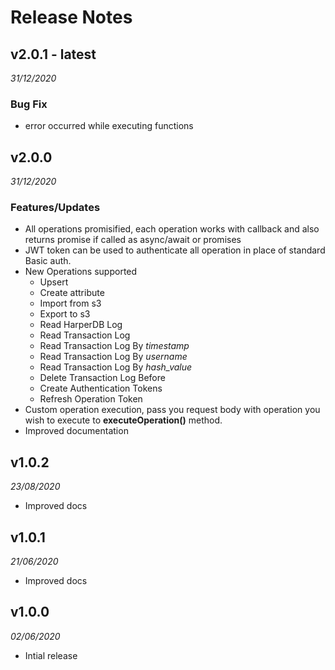 # Release Notes

## v2.0.1 - latest

*31/12/2020*

### Bug Fix

- error occurred while executing functions

## v2.0.0

*31/12/2020*

### Features/Updates

- All operations promisified, each operation works with callback and also returns promise if called as async/await or promises
- JWT token can be used to authenticate all operation in place of standard Basic auth.
- New Operations supported
  - Upsert
  - Create attribute
  - Import from s3
  - Export to s3
  - Read HarperDB Log
  - Read Transaction Log
  - Read Transaction Log By *timestamp*
  - Read Transaction Log By *username*
  - Read Transaction Log By *hash_value*
  - Delete Transaction Log Before
  - Create Authentication Tokens
  - Refresh Operation Token
- Custom operation execution, pass you request body with operation you wish to execute to **executeOperation()** method.
- Improved documentation

## v1.0.2

*23/08/2020*

- Improved docs

## v1.0.1

*21/06/2020*

- Improved docs

## v1.0.0

*02/06/2020*

- Intial release